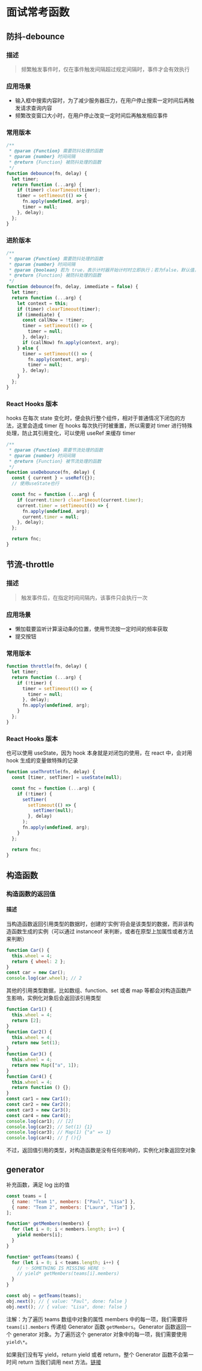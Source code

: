 # 面试常考函数

## 防抖-debounce

### 描述

> 频繁触发事件时，仅在事件触发间隔超过规定间隔时，事件才会有效执行

### 应用场景

- 输入框中搜索内容时，为了减少服务器压力，在用户停止搜索一定时间后再触发请求查询内容
- 频繁改变窗口大小时，在用户停止改变一定时间后再触发相应事件

### 常用版本

```js
/**
 * @param {Function} 需要防抖处理的函数
 * @param {number} 时间间隔
 * @return {Function} 被防抖处理的函数
 */
function debounce(fn, delay) {
  let timer;
  return function (...arg) {
    if (timer) clearTimeout(timer);
    timer = setTimeout(() => {
      fn.apply(undefined, arg);
      timer = null;
    }, delay);
  };
}
```

### 进阶版本

```js
/**
 * @param {Function} 需要防抖处理的函数
 * @param {number} 时间间隔
 * @param {boolean} 若为 true，表示计时器开始计时时立即执行；若为false，默认值，表示计时器计时结束时执行
 * @return {Function} 被防抖处理的函数
 */
function debounce(fn, delay, immediate = false) {
  let timer;
  return function (...arg) {
    let context = this;
    if (timer) clearTimeout(timer);
    if (immediate) {
      const callNow = !timer;
      timer = setTimeout(() => {
        timer = null;
      }, delay);
      if (callNow) fn.apply(context, arg);
    } else {
      timer = setTimeout(() => {
        fn.apply(context, arg);
        timer = null;
      }, delay);
    }
  };
}
```

### React Hooks 版本

hooks 在每次 state 变化时，便会执行整个组件，相对于普通情况下闭包的方法，这里会造成 timer 在 hooks 每次执行时被重置，所以需要对 timer 进行特殊处理，防止其引用变化，可以使用 useRef 来缓存 timer

```js
/**
 * @param {Function} 需要节流处理的函数
 * @param {number} 时间间隔
 * @return {Function} 被节流处理的函数
 */
function useDebounce(fn, delay) {
  const { current } = useRef({});
  // 使用useState也行

  const fnc = function (...arg) {
    if (current.timer) clearTimeout(current.timer);
    current.timer = setTimeout(() => {
      fn.apply(undefined, arg);
      current.timer = null;
    }, delay);
  };

  return fnc;
}
```

## 节流-throttle

### 描述

> 触发事件后，在指定时间间隔内，该事件只会执行一次

### 应用场景

- 懒加载要监听计算滚动条的位置，使用节流按一定时间的频率获取
- 提交按钮

### 常用版本

```js
function throttle(fn, delay) {
  let timer;
  return function (...arg) {
    if (!timer) {
      timer = setTimeout(() => {
        timer = null;
      }, delay);
      fn.apply(undefined, arg);
    }
  };
}
```

### React Hooks 版本

也可以使用 useState，因为 hook 本身就是对闭包的使用，在 react 中，会对用 hook 生成的变量做特殊的记录

```js
function useThrottle(fn, delay) {
  const [timer, setTimer] = useState(null);

  const fnc = function (...arg) {
    if (!timer) {
      setTimer(
        setTimeout(() => {
          setTimer(null);
        }, delay)
      );
      fn.apply(undefined, arg);
    }
  };

  return fnc;
}
```

## 构造函数

### 构造函数的返回值

#### 描述

当构造函数返回引用类型的数据时，创建的'实例'将会是该类型的数据，而非该构造函数生成的实例（可以通过 instanceof 来判断，或者在原型上加属性或者方法来判断）

```js
function Car() {
  this.wheel = 4;
  return { wheel: 2 };
}
const car = new Car();
console.log(car.wheel); // 2
```

其他的引用类型数据，比如数组、function、set 或者 map 等都会对构造函数产生影响，实例化对象后会返回该引用类型

```js
function Car1() {
  this.wheel = 4;
  return [2];
}
function Car2() {
  this.wheel = 4;
  return new Set(1);
}
function Car3() {
  this.wheel = 4;
  return new Map(["a", 1]);
}
function Car4() {
  this.wheel = 4;
  return function () {};
}
const car1 = new Car1();
const car2 = new Car2();
const car3 = new Car3();
const car4 = new Car4();
console.log(car1); // [2]
console.log(car2); // Set(1) {1}
console.log(car3); // Map(1) {"a" => 1}
console.log(car4); // ƒ (){}
```

不过，返回值引用的类型，对构造函数是没有任何影响的，实例化对象返回空对象

## generator

补充函数，满足 log 出的值

```js
const teams = [
  { name: "Team 1", members: ["Paul", "Lisa"] },
  { name: "Team 2", members: ["Laura", "Tim"] },
];

function* getMembers(members) {
  for (let i = 0; i < members.length; i++) {
    yield members[i];
  }
}

function* getTeams(teams) {
  for (let i = 0; i < teams.length; i++) {
    // ✨ SOMETHING IS MISSING HERE ✨
    // yield* getMembers(teams[i].members)
  }
}

const obj = getTeams(teams);
obj.next(); // { value: "Paul", done: false }
obj.next(); // { value: "Lisa", done: false }
```

注解：为了遍历 teams 数组中对象的属性 members 中的每一项，我们需要将 `teams[i].members` 传递给 Generator 函数 `getMembers`。Generator 函数返回一个 generator 对象。为了遍历这个 generator 对象中的每一项，我们需要使用 `yield\*`。

如果我们没有写 yield，return yield 或者 return，整个 Generator 函数不会第一时间 return 当我们调用 next 方法。[链接](https://github.com/lydiahallie/javascript-questions/blob/master/zh-CN/README-zh_CN.md)
